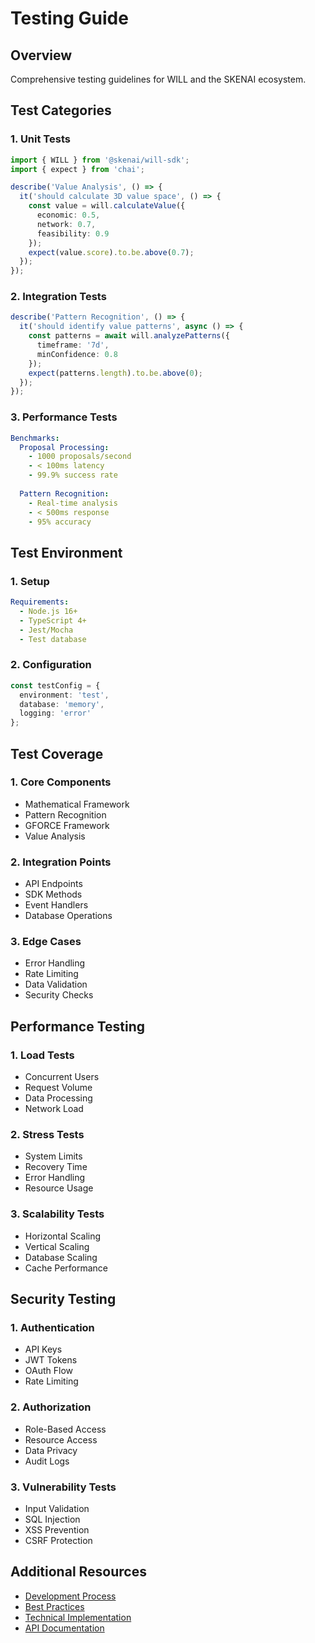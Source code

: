 # Testing Guide

## Overview
Comprehensive testing guidelines for WILL and the SKENAI ecosystem.

## Test Categories

### 1. Unit Tests
```typescript
import { WILL } from '@skenai/will-sdk';
import { expect } from 'chai';

describe('Value Analysis', () => {
  it('should calculate 3D value space', () => {
    const value = will.calculateValue({
      economic: 0.5,
      network: 0.7,
      feasibility: 0.9
    });
    expect(value.score).to.be.above(0.7);
  });
});
```

### 2. Integration Tests
```typescript
describe('Pattern Recognition', () => {
  it('should identify value patterns', async () => {
    const patterns = await will.analyzePatterns({
      timeframe: '7d',
      minConfidence: 0.8
    });
    expect(patterns.length).to.be.above(0);
  });
});
```

### 3. Performance Tests
```yaml
Benchmarks:
  Proposal Processing:
    - 1000 proposals/second
    - < 100ms latency
    - 99.9% success rate
  
  Pattern Recognition:
    - Real-time analysis
    - < 500ms response
    - 95% accuracy
```

## Test Environment

### 1. Setup
```yaml
Requirements:
  - Node.js 16+
  - TypeScript 4+
  - Jest/Mocha
  - Test database
```

### 2. Configuration
```typescript
const testConfig = {
  environment: 'test',
  database: 'memory',
  logging: 'error'
};
```

## Test Coverage

### 1. Core Components
- Mathematical Framework
- Pattern Recognition
- GFORCE Framework
- Value Analysis

### 2. Integration Points
- API Endpoints
- SDK Methods
- Event Handlers
- Database Operations

### 3. Edge Cases
- Error Handling
- Rate Limiting
- Data Validation
- Security Checks

## Performance Testing

### 1. Load Tests
- Concurrent Users
- Request Volume
- Data Processing
- Network Load

### 2. Stress Tests
- System Limits
- Recovery Time
- Error Handling
- Resource Usage

### 3. Scalability Tests
- Horizontal Scaling
- Vertical Scaling
- Database Scaling
- Cache Performance

## Security Testing

### 1. Authentication
- API Keys
- JWT Tokens
- OAuth Flow
- Rate Limiting

### 2. Authorization
- Role-Based Access
- Resource Access
- Data Privacy
- Audit Logs

### 3. Vulnerability Tests
- Input Validation
- SQL Injection
- XSS Prevention
- CSRF Protection

## Additional Resources
- [Development Process](Development)
- [Best Practices](BestPractices)
- [Technical Implementation](Technical-Implementation)
- [API Documentation](API)
